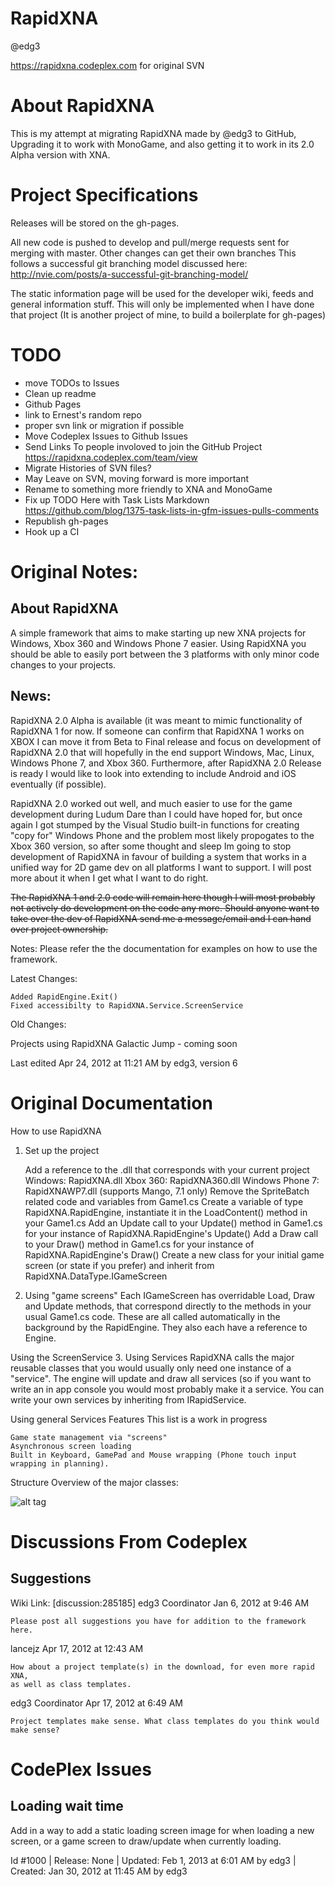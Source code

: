 RapidXNA
========
@edg3

https://rapidxna.codeplex.com for original SVN

About RapidXNA
==============
This is my attempt at migrating RapidXNA made by @edg3 to GitHub,
Upgrading it to work with MonoGame, and also getting it to work 
in its 2.0 Alpha version with XNA.

Project Specifications
======================
Releases will be stored on the gh-pages.

All new code is pushed to develop and pull/merge requests sent for
	merging with master.
Other changes can get their own branches
This follows a successful git branching model discussed here:
	http://nvie.com/posts/a-successful-git-branching-model/

The static information page will be used for the developer wiki,
feeds and general information stuff.
This will only be implemented when I have done that project
(It is another project of mine, to build a boilerplate for gh-pages)

TODO
====
- move TODOs to Issues
- Clean up readme
- Github Pages
- link to Ernest's random repo
- proper svn link or migration if possible
- Move Codeplex Issues to Github Issues
- Send Links To people involoved to join the GitHub Project
	https://rapidxna.codeplex.com/team/view
- Migrate Histories of SVN files?
- May Leave on SVN, moving forward is more important
- Rename to something more friendly to XNA and MonoGame
- Fix up TODO Here with Task Lists Markdown
	https://github.com/blog/1375-task-lists-in-gfm-issues-pulls-comments
- Republish gh-pages
- Hook up a CI

Original Notes:
===============


About RapidXNA
--------------
A simple framework that aims to make starting up new XNA projects for Windows, 
Xbox 360 and Windows Phone 7 easier. Using RapidXNA you should be able to 
easily port between the 3 platforms with only minor code changes to your projects.

News:
-----
RapidXNA 2.0 Alpha is available (it was meant to mimic functionality of 
RapidXNA 1 for now. If someone can confirm that RapidXNA 1 works on XBOX I can 
move it from Beta to Final release and focus on development of RapidXNA 2.0 that 
will hopefully in the end support Windows, Mac, Linux, Windows Phone 7, and Xbox 360. 
Furthermore, after RapidXNA 2.0 Release is ready I would like to look into extending to 
include Android and iOS eventually (if possible).

RapidXNA 2.0 worked out well, and much easier to use for the game development during 
Ludum Dare than I could have hoped for, but once again I got stumped by the Visual Studio 
built-in functions for creating "copy for" Windows Phone and the problem most likely propogates 
to the Xbox 360 version, so after some thought and sleep Im going to stop development of 
RapidXNA in favour of building a system that works in a unified way for 2D game dev on all 
platforms I want to support. I will post more about it when I get what I want to do right.

~~The RapidXNA 1 and 2.0 code will remain here though I will most probably not actively
do development on the code any more. Should anyone want to take over the dev of RapidXNA
send me a message/email and I can hand over project ownership.~~

Notes:
Please refer the the documentation for examples on how to use the framework.

Latest Changes:

    Added RapidEngine.Exit()
    Fixed accessibilty to RapidXNA.Service.ScreenService


Old Changes:

Projects using RapidXNA
Galactic Jump - coming soon

Last edited Apr 24, 2012 at 11:21 AM by edg3, version 6

Original Documentation
======================

How to use RapidXNA
1. Set up the project

    Add a reference to the .dll that corresponds with your current project
        Windows: RapidXNA.dll
        Xbox 360: RapidXNA360.dll
        Windows Phone 7: RapidXNAWP7.dll (supports Mango, 7.1 only)
    Remove the SpriteBatch related code and variables from Game1.cs
    Create a variable of type RapidXNA.RapidEngine, instantiate it in 
    the LoadContent() method in your Game1.cs
    Add an Update call to your Update() method in Game1.cs for your instance 
    of RapidXNA.RapidEngine's Update()
    Add a Draw call to your Draw() method in Game1.cs for your instance of 
    RapidXNA.RapidEngine's Draw()
    Create a new class for your initial game screen (or state if you prefer) 
    and inherit from RapidXNA.DataType.IGameScreen

2. Using "game screens"
Each IGameScreen has overridable Load, Draw and Update methods, that correspond 
directly to the methods in your usual Game1.cs code. These are all called 
automatically in the background by the RapidEngine. 
They also each have a reference to Engine.

Using the ScreenService
3. Using Services
RapidXNA calls the major reusable classes that you would usually only 
need one instance of a "service". The engine will update and draw all 
services (so if you want to write an in app console you would most probably 
make it a service. You can write your own services by inheriting from IRapidService.

Using general Services
Features
This list is a work in progress

    Game state management via "screens"
    Asynchronous screen loading
    Built in Keyboard, GamePad and Mouse wrapping (Phone touch input wrapping in planning).

Structure
Overview of the major classes:

![alt tag](http://i40.tinypic.com/34qpooi.png)


Discussions From Codeplex
=========================

Suggestions 
-----------

 Wiki Link: [discussion:285185]
edg3
Coordinator
Jan 6, 2012 at 9:46 AM

	Please post all suggestions you have for addition to the framework here.
	
lancejz
Apr 17, 2012 at 12:43 AM
	

	How about a project template(s) in the download, for even more rapid XNA, 
	as well as class templates.
	
edg3
Coordinator
Apr 17, 2012 at 6:49 AM
	

	Project templates make sense. What class templates do you think would make sense?

CodePlex Issues
===============

Loading wait time
-----------------
Add in a way to add a static loading screen image for when loading a new screen, 
or a game screen to draw/update when currently loading.

Id #1000 | Release: None | Updated: Feb 1, 2013 at 6:01 AM by edg3 | Created: Jan 30, 2012 at 11:45 AM by edg3

